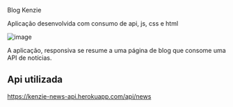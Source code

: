 Blog Kenzie 

Aplicação desenvolvida com consumo de api, js, css e html 

![image](https://user-images.githubusercontent.com/103108560/192122644-b69d29fc-b5f2-4780-bd1e-d26ffea35952.png)

A aplicação, responsiva se resume a uma página de blog que consome uma API de notícias.


## Api utilizada

https://kenzie-news-api.herokuapp.com/api/news
